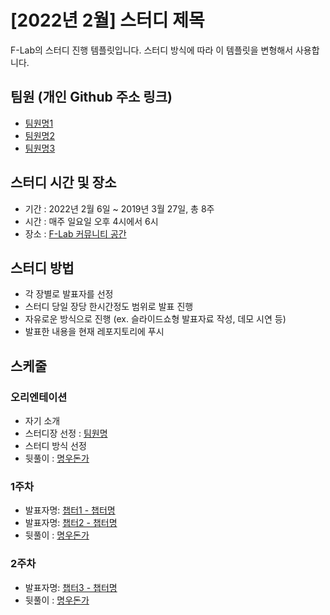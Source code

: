 # [2022년 2월] 스터디 제목

F-Lab의 스터디 진행 템플릿입니다. 스터디 방식에 따라 이 템플릿을 변형해서 사용합니다.

## 팀원 (개인 Github 주소 링크)
- [팀원명1](https://github.com/f-lab-dev)
- [팀원명2](https://github.com/f-lab-dev)
- [팀원명3](https://github.com/f-lab-dev)

## 스터디 시간 및 장소
- 기간 : 2022년 2월 6일 ~ 2019년 3월 27일, 총 8주
- 시간 : 매주 일요일 오후 4시에서 6시
- 장소 : [F-Lab 커뮤니티 공간](http://naver.me/FlJcBZZe)

## 스터디 방법
- 각 장별로 발표자를 선정
- 스터디 당일 장당 한시간정도 범위로 발표 진행
- 자유로운 방식으로 진행 (ex. 슬라이드쇼형 발표자료 작성, 데모 시연 등)
- 발표한 내용을 현재 레포지토리에 푸시

## 스케줄

### 오리엔테이션
- 자기 소개
- 스터디장 선정 : [팀원명](https://github.com/f-lab-dev)
- 스터디 방식 선정
- 뒷풀이 : [명우돈가](http://naver.me/FiLE2gty)
### 1주차 
- 발표자명: [챕터1 - 챕터명](chapter1/chapter1.md)
- 발표자명: [챕터2 - 챕터명](chapter2/chapter2.md)
- 뒷풀이 : [명우돈가](http://naver.me/FiLE2gty)
### 2주차
- 발표자명: [챕터3 - 챕터명](chapter3/chapter3.md)
- 뒷풀이 : [명우돈가](http://naver.me/FiLE2gty)

